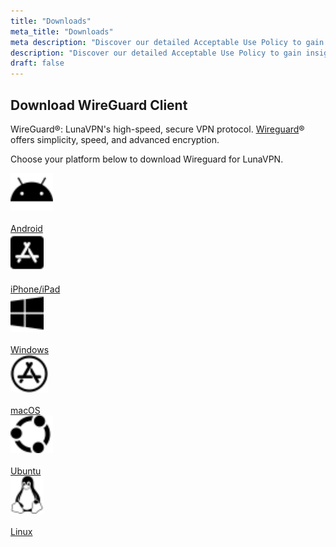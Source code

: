 ```yaml
---
title: "Downloads"
meta_title: "Downloads"
meta description: "Discover our detailed Acceptable Use Policy to gain insight into how we safeguard your personal data and guarantee your online privacy. Explore the types of information we collect, its purpose, and your rights concerning your data."
description: "Discover our detailed Acceptable Use Policy to gain insight into how we safeguard your personal data and guarantee your online privacy. Explore the types of information we collect, its purpose, and your rights concerning your data."
draft: false
---
```


## Download WireGuard Client

WireGuard&reg;: LunaVPN's high-speed, secure VPN protocol. <a href="https://www.wireguard.com/" target="_blank">Wireguard</a>&reg; offers simplicity, speed, and advanced encryption.

Choose your platform below to download Wireguard for LunaVPN.

<div class="grid grid-cols-1 sm:grid-cols-2 md:grid-cols-3 lg:grid-cols-6 gap-4">
    <div class="p-4 bg-gray-0 text-center">
        <a href="https://play.google.com/store/apps/details?id=com.wireguard.android" target="_blank">
            <div class="rounded-full bg-white p-2">
                <img src="https://raw.githubusercontent.com/repasscloud/lunavpn-www/custom-css/app/assets/images/fa-icons/android.svg"
                    alt="WireGuard on Android"
                    style="height: 60px;"
                >
            </div>
            <br />Android
        </a>
    </div>
    <div class="p-4 bg-gray-0 text-center">
        <a href="https://apps.apple.com/us/app/wireguard/id1441195209" target="_blank">
            <div class="rounded-full bg-white p-2">
                <img src="https://raw.githubusercontent.com/repasscloud/lunavpn-www/custom-css/app/assets/images/fa-icons/app-store-ios.svg"
                    alt="WireGuard on iOS"
                    style="height: 60px;"
                >
            </div>
            <br />iPhone/iPad
        </a>
    </div>
    <div class="p-4 bg-gray-0 text-center">
        <a href="https://download.wireguard.com/windows-client/wireguard-installer.exe" target="_blank">
            <div class="rounded-full bg-white p-2">
                <img src="https://raw.githubusercontent.com/repasscloud/lunavpn-www/custom-css/app/assets/images/fa-icons/windows.svg"
                    alt="WireGuard on Windows"
                    style="height: 60px;"
                >
            </div>
            <br />Windows
        </a>
    </div>
    <div class="p-4 bg-gray-0 text-center">
        <a href="https://itunes.apple.com/us/app/wireguard/id1441195209?ls=1&mt=8" target="_blank">
            <div class="rounded-full bg-white p-2">
                <img src="https://raw.githubusercontent.com/repasscloud/lunavpn-www/custom-css/app/assets/images/fa-icons/app-store.svg"
                    alt="WireGuard on Ubuntu"
                    style="height: 60px;"
                >
            </div>
            <br />macOS
        </a>
    </div>
    <div class="p-4 bg-gray-0 text-center">
        <a href="https://play.google.com/store/apps/details?id=com.wireguard.android" target="_blank">
            <div class="rounded-full bg-white p-2">
                <img src="https://raw.githubusercontent.com/repasscloud/lunavpn-www/custom-css/app/assets/images/fa-icons/ubuntu.svg"
                    alt="WireGuard on Ubuntu"
                    style="height: 60px;"
                >
            </div>
            <br />Ubuntu
        </a>
    </div>
    <div class="p-4 bg-gray-0 text-center">
        <a href="https://play.google.com/store/apps/details?id=com.wireguard.android" target="_blank">
            <div class="rounded-full bg-white p-2">
                <img src="https://raw.githubusercontent.com/repasscloud/lunavpn-www/custom-css/app/assets/images/fa-icons/linux.svg"
                    alt="WireGuard on Linux/Other"
                    style="height: 60px;"
                >
            </div>
            <br />Linux
        </a>
    </div>
</div>

